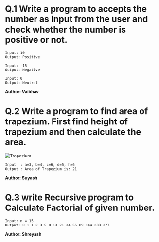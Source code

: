 # Q.1 Write a program to accepts the number as input from the user and check whether the number is positive or not.
```
Input: 10
Output: Positive

Input: -15
Output: Negative

Input: 0
Output: Neutral
```
**Author: Vaibhav**

# Q.2 Write a program to find area of trapezium. First find height of trapezium and then calculate the area.
![Trapezium](https://github.com/RapidCoders/Coding-Practice/assets/101892435/c981ed53-01df-457f-998a-fc41ef1318c7)
```
Input  : a=3, b=4, c=6, d=5, h=6
Output : Area of Trapezium is: 21

```
**Author: Suyash**

# Q.3 write Recursive program to Calculate Factorial of given number.
```
Input: n = 15
Output: 0 1 1 2 3 5 8 13 21 34 55 89 144 233 377
```
**Author: Shreyash**
